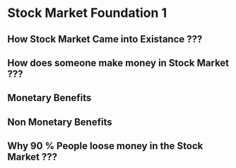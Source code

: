 # Stock Market Foundation 1

How Stock Market Came into Existance ???
--------------------------

How does someone make money in Stock Market ???
--------------------------

Monetary Benefits
--------------------------

Non Monetary Benefits
--------------------------

Why 90 % People loose money in the Stock Market ???
--------------------------